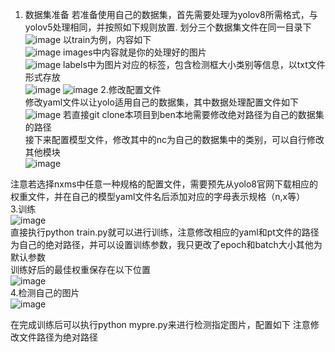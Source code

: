 1. 数据集准备
   若准备使用自己的数据集，首先需要处理为yolov8所需格式，与yolov5处理相同，并按照如下规则放置.
   划分三个数据集文件在同一目录下  
   ![image](https://github.com/laboriousWarm/ultralytics/assets/32408245/2ca1a6bb-b55a-4e02-8ebb-57d9a73c9d0c)
   以train为例，内容如下  
   ![image](https://github.com/laboriousWarm/ultralytics/assets/32408245/3055675a-965b-4a2b-b98f-16e009132ccc)
   images中内容就是你的处理好的图片  
   ![image](https://github.com/laboriousWarm/ultralytics/assets/32408245/3d3a2204-4a23-4565-a881-2796f7236bc7)
   labels中为图片对应的标签，包含检测框大小类别等信息，以txt文件形式存放  
   ![image](https://github.com/laboriousWarm/ultralytics/assets/32408245/64f41b9e-a424-448e-982f-f50ba778ea62)
   ![image](https://github.com/laboriousWarm/ultralytics/assets/32408245/71bb0ae6-f96f-4145-9371-319b3ff324c7)
2.修改配置文件  
  修改yaml文件以让yolo适用自己的数据集，其中数据处理配置文件如下  
![image](https://github.com/laboriousWarm/ultralytics/assets/32408245/bb6c9a72-a8b8-4e00-bed1-502f1dc69bbf)
  若直接git clone本项目到ben本地需要修改绝对路径为自己的数据集的路径  
  接下来配置模型文件，修改其中的nc为自己的数据集中的类别，可以自行修改其他模块  
![image](https://github.com/laboriousWarm/ultralytics/assets/32408245/1d614354-a982-4753-8398-7155a28fa714)
  
  注意若选择nxms中任意一种规格的配置文件，需要预先从yolo8官网下载相应的权重文件，并在自己的模型yaml文件名后添加对应的字母表示规格（n,x等）  
3.训练  
  ![image](https://github.com/laboriousWarm/ultralytics/assets/32408245/f25a7d8f-98e2-4bb6-a652-d878606fbfa3)  
  直接执行python train.py就可以进行训练，注意修改相应的yaml和pt文件的路径为自己的绝对路径，并可以设置训练参数，我只更改了epoch和batch大小其他为默认参数  
  训练好后的最佳权重保存在以下位置  
  ![image](https://github.com/laboriousWarm/ultralytics/assets/32408245/b537558e-a4c8-4163-ad03-f7a2d6d04b64)  
4.检测自己的图片  
![image](https://github.com/laboriousWarm/ultralytics/assets/32408245/2cc4a59a-3ce4-4f4e-8dd9-27131d5d5b52)  
  
  在完成训练后可以执行python mypre.py来进行检测指定图片，配置如下  注意修改文件路径为绝对路径  
 
  





   


